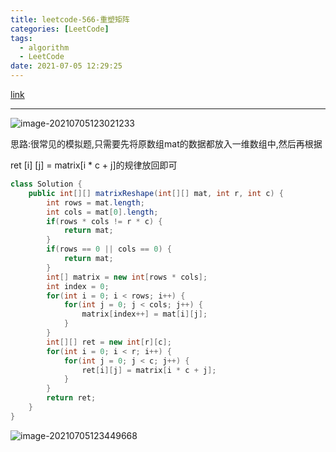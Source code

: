 ```yaml
---
title: leetcode-566-重塑矩阵
categories: [LeetCode]
tags:
  - algorithm
  - LeetCode
date: 2021-07-05 12:29:25
---
```


[link](https://leetcode-cn.com/problems/reshape-the-matrix/)

<hr/>

![image-20210705123021233](https://gitee.com/cao_ziqiang/img/raw/master/20210705123021.png)

思路:很常见的模拟题,只需要先将原数组mat的数据都放入一维数组中,然后再根据

ret [i] [j] = matrix[i * c + j]的规律放回即可

```java
class Solution {
    public int[][] matrixReshape(int[][] mat, int r, int c) {
        int rows = mat.length;
        int cols = mat[0].length;
        if(rows * cols != r * c) {
            return mat;
        }
        if(rows == 0 || cols == 0) {
            return mat;
        }
        int[] matrix = new int[rows * cols];
        int index = 0;
        for(int i = 0; i < rows; i++) {
            for(int j = 0; j < cols; j++) {
                matrix[index++] = mat[i][j];
            }
        }
        int[][] ret = new int[r][c];
        for(int i = 0; i < r; i++) {
            for(int j = 0; j < c; j++) {
                ret[i][j] = matrix[i * c + j];
            }
        }
        return ret;
    }
}
```

![image-20210705123449668](https://gitee.com/cao_ziqiang/img/raw/master/20210705123449.png)

